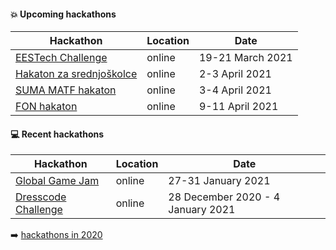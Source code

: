 #### :boom: Upcoming hackathons

| Hackathon | Location | Date |
| --------- | -------- | ---- |
| [EESTech Challenge](https://eestechchallenge.eestec.net/#/) | online | 19-21 March 2021 |
| [Hakaton za srednjoškolce](https://hzs.fonis.rs/2021/#/) | online | 2-3 April 2021 |
| [SUMA MATF hakaton](https://sumamatf.rs/hakaton) | online | 3-4 April 2021 |
| [FON hakaton](https://hakaton.fonis.rs/2021/#/) | online | 9-11 April 2021 |

#### :computer: Recent hackathons

| Hackathon | Location | Date |
| --------- | -------- | ---- |
| [Global Game Jam](https://www.metropolitan.ac.rs/online-global-game-jam-2021/) | online | 27-31 January 2021 |
| [Dresscode Challenge](https://www.instagram.com/p/CJRcCAwnYxA/) | online | 28 December 2020 - 4 January 2021 |

:arrow_right: [hackathons in 2020](2020.md)

